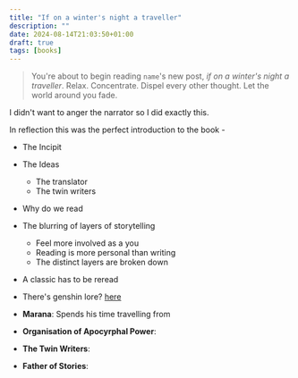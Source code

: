 ```yaml
---
title: "If on a winter's night a traveller"
description: ""
date: 2024-08-14T21:03:50+01:00
draft: true
tags: [books]
---
```

> You're about to begin reading `name`'s new post, *if on a winter's night a traveller*. Relax. Concentrate. Dispel every other thought. Let the world around you fade.

I didn't want to anger the narrator so I did exactly this. 

In reflection this was the perfect introduction to the book - 

- The Incipit
- The Ideas
  - The translator
  - The twin writers
- Why do we read
- The blurring of layers of storytelling
  - Feel more involved as a you
  - Reading is more personal than writing
  - The distinct layers are broken down
- A classic has to be reread
- There's genshin lore? [here](https://www.reddit.com/r/Genshin_Lore/comments/11y7kme/if_on_a_winters_night_a_traveler/)

- **Marana**: Spends his time travelling from 
- **Organisation of Apocyrphal Power**:
- **The Twin Writers**:
- **Father of Stories**:

